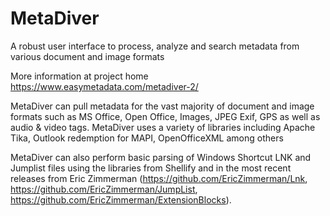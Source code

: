 # MetaDiver
A robust user interface to process, analyze and search metadata from various document and image formats

More information at project home https://www.easymetadata.com/metadiver-2/

 
MetaDiver can pull metadata for the vast majority of document and image formats such as MS Office, Open Office, Images, JPEG Exif, GPS as well as audio & video tags. MetaDiver uses a variety of libraries including Apache Tika, Outlook redemption for MAPI, OpenOfficeXML among others

MetaDiver can also perform basic parsing of Windows Shortcut LNK and Jumplist files using the libraries from Shellify and in the most recent releases from Eric Zimmerman (https://github.com/EricZimmerman/Lnk, https://github.com/EricZimmerman/JumpList, https://github.com/EricZimmerman/ExtensionBlocks).
 
